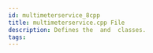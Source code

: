 ```yaml
---
id: multimeterservice_8cpp
title: multimeterservice.cpp File
description: Defines the  and  classes.
tags:
---
```

